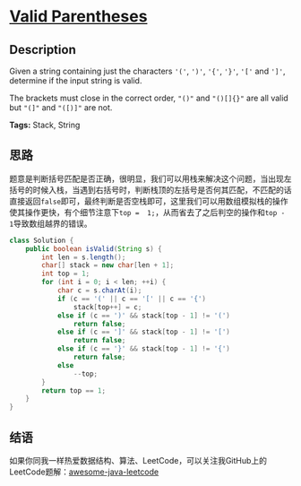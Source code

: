 # [Valid Parentheses][title]

## Description

Given a string containing just the characters `'('`, `')'`, `'{'`, `'}'`, `'['` and `']'`, determine if the input string is valid.

The brackets must close in the correct order, `"()"` and `"()[]{}"` are all valid but `"(]"` and `"([)]"` are not.

**Tags:** Stack, String


## 思路

题意是判断括号匹配是否正确，很明显，我们可以用栈来解决这个问题，当出现左括号的时候入栈，当遇到右括号时，判断栈顶的左括号是否何其匹配，不匹配的话直接返回`false`即可，最终判断是否空栈即可，这里我们可以用数组模拟栈的操作使其操作更快，有个细节注意下`top =  1;`，从而省去了之后判空的操作和`top - 1`导致数组越界的错误。

``` java
class Solution {
    public boolean isValid(String s) {
        int len = s.length();
        char[] stack = new char[len + 1];
        int top = 1;
        for (int i = 0; i < len; ++i) {
            char c = s.charAt(i);
            if (c == '(' || c == '[' || c == '{')
                stack[top++] = c;
            else if (c == ')' && stack[top - 1] != '(')
                return false;
            else if (c == ']' && stack[top - 1] != '[')
                return false;
            else if (c == '}' && stack[top - 1] != '{')
                return false;
            else
                --top;
        }
        return top == 1;
    }
}
```


## 结语

如果你同我一样热爱数据结构、算法、LeetCode，可以关注我GitHub上的LeetCode题解：[awesome-java-leetcode][ajl]



[title]: https://leetcode.com/problems/valid-parentheses
[ajl]: https://github.com/Blankj/awesome-java-leetcode
